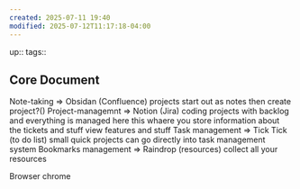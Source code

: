 ```yaml
---
created: 2025-07-11 19:40
modified: 2025-07-12T11:17:18-04:00
---
```

up::
tags::
## Core Document

Note-taking => Obsidan (Confluence)
	projects
		start out as notes then create project?()
Project-managemnt => Notion (Jira)
	coding projects with backlog and everything is managed here
	 this whaere you store information about the tickets and stuff 
	 view features and stuff
Task management => Tick Tick (to do list)
	small quick projects can go directly into task management system
Bookmarks management => Raindrop (resources)
	collect all your resources
	
Browser chrome


